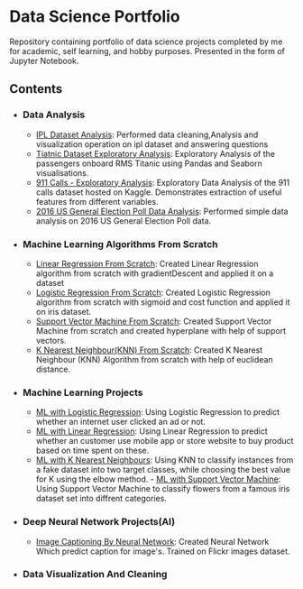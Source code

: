 # Data Science Portfolio



Repository containing portfolio of data science projects completed by me for academic, self learning, and hobby purposes. Presented in the form of Jupyter Notebook.

## Contents
  - ### Data Analysis 
      - [IPL Dataset Analysis](https://github.com/IamCoderAniket/Data_Analysis_and_visualization/blob/master/Ipl_data_analysis.ipynb): Performed data cleaning,Analysis and visualization operation on ipl dataset and answering questions
      - [Tiatnic Dataset Exploratory Analysis](https://github.com/IamCoderAniket/Data_Analysis_and_visualization/blob/master/Tiatnic%20Dataset%20Exploratory%20Analysis.ipynb): Exploratory Analysis of the passengers onboard RMS Titanic using Pandas and Seaborn visualisations.
      - [911 Calls - Exploratory Analysis](https://github.com/IamCoderAniket/Data_Analysis_and_visualization/blob/master/911%20Calls%20Data%20Analysis.ipynb): Exploratory Data Analysis of the 911 calls dataset hosted on Kaggle. Demonstrates extraction of useful features from different variables.
      - [2016 US General Election Poll Data Analysis](https://github.com/IamCoderAniket/Data_Analysis_and_visualization/blob/master/2016%20General%20Election%20Poll%20Analysis.ipynb): Performed  simple data analysis on 2016 US General Election Poll data.
  - ### Machine Learning Algorithms From Scratch
       - [Linear Regression From Scratch](https://github.com/IamCoderAniket/Machine_Learning_Algorithm-s_from_scratch/blob/master/Linear_Regression_from_scratch1.ipynb): Created Linear Regression algorithm from scratch with gradientDescent and applied it on a dataset
       - [Logistic Regression From Scratch](https://github.com/IamCoderAniket/Machine_Learning_Algorithm-s_from_scratch/blob/master/Logistic_Regression_from_scratch1.ipynb): Created Logistic Regression algorithm from scratch with sigmoid and cost function and applied it on iris dataset.
       - [Support Vector Machine From Scratch](https://github.com/IamCoderAniket/Machine_Learning_Algorithm-s_from_scratch/blob/master/SVM_from_Scratch.ipynb): Created Support Vector Machine  from scratch and created hyperplane with help of support vectors.
       - [K Nearest Neighbour(KNN) From Scratch](https://github.com/IamCoderAniket/Machine_Learning_Algorithm-s_from_scratch/blob/master/K%20Nearest%20Neighbors%20from%20Scratch.ipynb): Created K Nearest Neighbour (KNN) Algorithm  from scratch with help of euclidean distance.
  - ### Machine Learning Projects
      - [ML with Logistic Regression](https://github.com/IamCoderAniket/Machine_Learning_Projects/blob/master/Machine%20Learning%20with%20Logistic%20Regression.ipynb): Using Logistic Regression to predict whether an internet user clicked an ad or not.
       - [ML with Linear Regression](https://github.com/IamCoderAniket/Machine_Learning_Projects/blob/master/Machine%20Learning%20with%20Linear%20Regression.ipynb): Using Linear Regression to predict whether an customer use mobile app or store website to buy product based on time spent on these. 
       - [ML with K Nearest Neighbours](https://github.com/IamCoderAniket/Machine_Learning_Projects/blob/master/ML%20with%20K%20Nearest%20Neighbors.ipynb): Using KNN to classify instances from a fake dataset into two target classes, while choosing the best value for K using the elbow method.
        - [ML with Support Vector Machine](https://github.com/IamCoderAniket/Machine_Learning_Projects/blob/master/ML%20with%20Support%20Vector%20Machines.ipynb): Using Support Vector Machine to classify flowers from a famous iris dataset set into diffrent categories.
      
  - ### Deep Neural Network Projects(AI)
      - [Image Captioning By Neural Network](https://github.com/IamCoderAniket/Deep_Neural_Networks-AI-/blob/master/Image_Captioning_By_Neural_Network.ipynb): Created Neural Network Which predict caption for image's. Trained on Flickr images dataset.
  - ### Data Visualization And Cleaning
  
   
  










